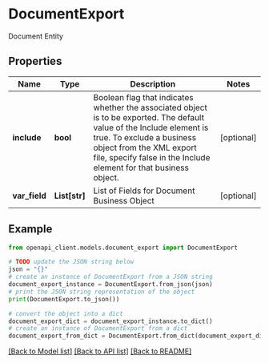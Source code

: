 # DocumentExport

Document Entity

## Properties

Name | Type | Description | Notes
------------ | ------------- | ------------- | -------------
**include** | **bool** | Boolean flag that indicates whether the associated object is to be exported. The default value of the Include element is true. To exclude a business object from the XML export file, specify false in the Include element for that business object. | [optional] 
**var_field** | **List[str]** | List of Fields for Document Business Object | [optional] 

## Example

```python
from openapi_client.models.document_export import DocumentExport

# TODO update the JSON string below
json = "{}"
# create an instance of DocumentExport from a JSON string
document_export_instance = DocumentExport.from_json(json)
# print the JSON string representation of the object
print(DocumentExport.to_json())

# convert the object into a dict
document_export_dict = document_export_instance.to_dict()
# create an instance of DocumentExport from a dict
document_export_from_dict = DocumentExport.from_dict(document_export_dict)
```
[[Back to Model list]](../README.md#documentation-for-models) [[Back to API list]](../README.md#documentation-for-api-endpoints) [[Back to README]](../README.md)


